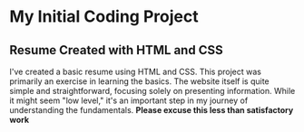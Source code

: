 # My Initial Coding Project
## Resume Created with HTML and CSS

I've created a basic resume using HTML and CSS. This project was primarily an exercise in learning the basics. The website itself is quite simple and straightforward, focusing solely on presenting information. While it might seem "low level," it's an important step in my journey of understanding the fundamentals.
**Please excuse this less than satisfactory work**
